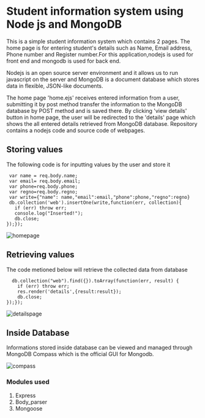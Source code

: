 # Student information system using Node js and MongoDB
This is a simple student information system  which contains 2 pages. The home page is for entering student's details such as Name, Email address, Phone number and Register number.For this application,nodejs is used for front end and mongodb is used for back end. 

Nodejs is an open source server environment and it allows us to run javascript on the server and MongoDB is a document database which stores data in flexible, JSON-like documents.

The home page 'home.ejs' receives entered information from a user, submitting it by post method transfer the information to the MongoDB database by POST method and is saved there. By clicking 'view details' button in home page, the user will be redirected to the 'details' page which shows the all entered details retrieved from MongoDB database. Repository contains a nodejs code and source code of webpages.

## Storing values
The following code is for inputting values by the user and store it 

 ```app.post('/', function(req,res){  
  var name = req.body.name; 
  var email= req.body.email; 
  var phone=req.body.phone; 
  var regno=req.body.regno;  
  var write={"name": name,"email":email,"phone":phone,"regno":regno}
  db.collection('web').insertOne(write,function(err, collection){  
    if (err) throw err;  
    console.log("Inserted!");  
    db.close; 
});});
```
![homepage](https://user-images.githubusercontent.com/53893442/67897320-2a925a00-fb84-11e9-87fb-3618ba8bd9d5.png)

## Retrieving values 
The code metioned below will retrieve the collected data from database 

```app.get('/details', function(req, res) { 
  db.collection("web").find({}).toArray(function(err, result) { 
    if (err) throw err; 
    res.render('details',{result:result}); 
    db.close; 
});}); 
```
![detailspage](https://user-images.githubusercontent.com/53893442/67897579-b5735480-fb84-11e9-9dff-eb5622673a86.png)

## Inside Database
Informations stored inside database can be viewed and managed through MongoDB Compass which is the official GUI for Mongodb.

![compass](https://user-images.githubusercontent.com/53893442/67897213-eef79000-fb83-11e9-8b0e-a61286347baf.png)

### Modules used
1. Express
2. Body_parser
3. Mongoose

